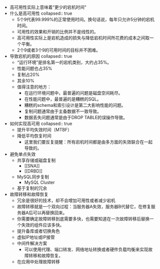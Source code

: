 - 高可用性实际上意味着“更少的宕机时间”
- 什么是高可用性
  collapsed:: true
	- 5个9代表99.999%的正常使用时间。换句话说，每年只允许5分钟的宕机时间。
	- 可用性的效果和开销的比例并不是线性的。
	- 高可用性实际上是宕机造成的损失与降低宕机时间所花费的成本之间取一个平衡。
	- 2个9或者3个9的可用时间的目标并不困难。
- 导致宕机的原因
  collapsed:: true
	- “运行环境”是排名第一的宕机类别，大约占35%。
	- 性能问题也占35%
	- 复制占20%
	- 其余10%
	- 值得注意的地方：
		- 在运行环境问题中，最普遍的问题是磁盘空间耗尽。
		- 在性能问题中，最普遍的是糟糕的SQL。
		- 糟糕的schema和索引设计是第二大影响性能的问题。
		- 复制问题通常由于主备数据不一致导致。
		- 数据丢失问题通常是由于DROP TABLE的误操作导致。
- 如何实现高可用
  collapsed:: true
	- 提升平均失效时间（MTBF）
	- 降低平均恢复时间
		- 这里我们要反复提醒：所有宕机时间都是由多方面的失效联合在一起导致的。
- 避免单点失效
	- 共享存储或磁盘复制
		- [[SNA]]
		- [[DRBD]]
	- MySQL同步复制
		- MySQL Cluster
	- 基于复制的冗余
- 故障转移和故障恢复
	- 冗余是很好的技术，却不会增加可用性或者减少宕机
	- 故障转移就是一个双向过程：当服务器A失效，服务器B代替它，在修复服务器A后可以再替换回来。
	- 你需要确定故障转移到底需要多快，也需要知道在一次故障转移后替换一个失效的组件应该多快。
	- 提升备库或者切换角色
	- 虚拟IP地址或IP接管
	- 中间件解决方案
		- 可以使用代理、端口转发、网络地址转换或者硬件负载均衡来实现故障转移和故障恢复。
	- 在应用中处理故障转移
